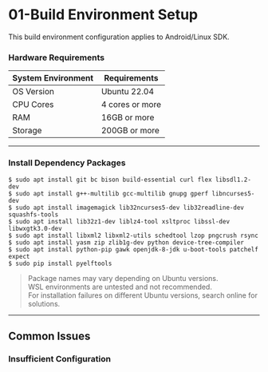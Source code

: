 # 01-Build Environment Setup

This build environment configuration applies to Android/Linux SDK.

### Hardware Requirements

| System Environment | Requirements       |
| ------------------- | ------------------ |
| OS Version          | Ubuntu 22.04       |
| CPU Cores           | 4 cores or more    |
| RAM                 | 16GB or more       |
| Storage             | 200GB or more      |

---

### Install Dependency Packages

```shell
$ sudo apt install git bc bison build-essential curl flex libsdl1.2-dev 
$ sudo apt install g++-multilib gcc-multilib gnupg gperf libncurses5-dev 
$ sudo apt install imagemagick lib32ncurses5-dev lib32readline-dev squashfs-tools 
$ sudo apt install lib32z1-dev liblz4-tool xsltproc libssl-dev libwxgtk3.0-dev 
$ sudo apt install libxml2 libxml2-utils schedtool lzop pngcrush rsync 
$ sudo apt install yasm zip zlib1g-dev python device-tree-compiler 
$ sudo apt install python-pip gawk openjdk-8-jdk u-boot-tools patchelf expect
$ sudo pip install pyelftools
```

> Package names may vary depending on Ubuntu versions.  
> WSL environments are untested and not recommended.  
> For installation failures on different Ubuntu versions, search online for solutions.

---

## Common Issues

### Insufficient Configuration